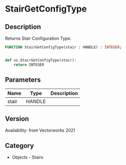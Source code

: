 # StairGetConfigType

## Description
Returns Stair Configuration Type.

```pascal
FUNCTION StairGetConfigType(stair : HANDLE) : INTEGER;
```

```python

def vs.StairGetConfigType(stair):
    return INTEGER
```

## Parameters
|Name|Type|Description|
|---|---|---|
|stair|HANDLE||

## Version
Availability: from Vectorworks 2021
## Category
* Objects - Stairs

